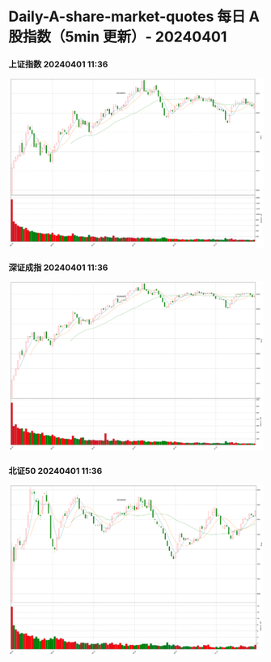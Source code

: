 
# Daily-A-share-market-quotes 每日 A 股指数（5min 更新）- 20240401

### 上证指数 20240401 11:36
![](./fig/2024/4/20240401-sh000001.png)

### 深证成指 20240401 11:36
![](./fig/2024/4/20240401-sz399001.png)

### 北证50 20240401 11:36
![](./fig/2024/4/20240401-bj899050.png)
